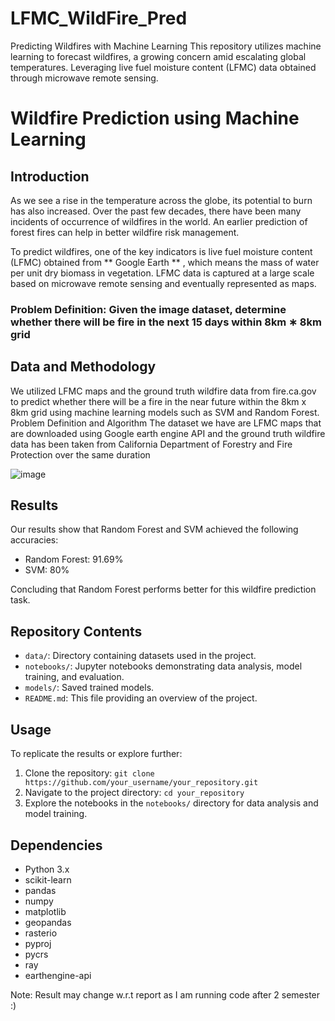 # LFMC_WildFire_Pred
Predicting Wildfires with Machine Learning  This repository utilizes machine learning to forecast wildfires, a growing concern amid escalating global temperatures. Leveraging live fuel moisture content (LFMC) data obtained through microwave remote sensing.

# Wildfire Prediction using Machine Learning

## Introduction

As we see a rise in the temperature across the globe, its potential to burn has also increased. Over the past few decades, there have been many incidents of occurrence of wildfires in the world. An earlier prediction of forest fires can help in better wildfire risk management.

To predict wildfires, one of the key indicators is live fuel moisture content (LFMC) obtained from ** Google Earth ** , which means the mass of water per unit dry biomass in vegetation. LFMC data is captured at a large scale based on microwave remote sensing and eventually represented as maps.


### Problem Definition: Given the image dataset, determine whether there will be fire in the next 15 days within 8km ∗ 8km grid

## Data and Methodology

We utilized LFMC maps and the ground truth wildfire data from fire.ca.gov to predict whether there will be a fire in the near future within the 8km x 8km grid using machine learning models such as SVM and Random Forest. Problem Definition and Algorithm
The dataset we have are LFMC maps that are downloaded using Google earth engine API and the ground truth wildfire data has been taken from California Department of Forestry and Fire Protection over the same duration

![image](https://github.com/manvendra-nema/LFMC_WildFire_Pred/assets/53614640/5662ab02-edbc-4e8b-bf9e-f5b9433e5397)


## Results

Our results show that Random Forest and SVM achieved the following accuracies:

- Random Forest: 91.69%
- SVM: 80%

Concluding that Random Forest performs better for this wildfire prediction task.

## Repository Contents

- `data/`: Directory containing datasets used in the project.
- `notebooks/`: Jupyter notebooks demonstrating data analysis, model training, and evaluation.
- `models/`: Saved trained models.
- `README.md`: This file providing an overview of the project.

## Usage

To replicate the results or explore further:
1. Clone the repository: `git clone https://github.com/your_username/your_repository.git`
2. Navigate to the project directory: `cd your_repository`
3. Explore the notebooks in the `notebooks/` directory for data analysis and model training.

## Dependencies

- Python 3.x
- scikit-learn
- pandas
- numpy
- matplotlib
- geopandas
- rasterio
- pyproj
- pycrs
- ray
- earthengine-api

Note: Result may change w.r.t report as I am running code after 2 semester :) 
